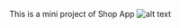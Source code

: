 This is a mini project of Shop App
![alt text](https://github.com/sushma-hegde-coder/ecommerce-website-mini-project/blob/main/login.png?raw=true)
